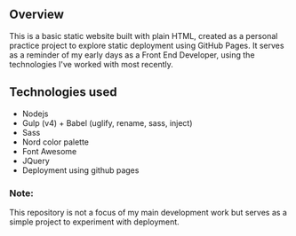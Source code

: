 ## Overview

This is a basic static website built with plain HTML, created as a personal practice project to explore static deployment using GitHub Pages. It serves as a reminder of my early days as a Front End Developer, using the technologies I've worked with most recently.

## Technologies used

- Nodejs
- Gulp (v4) + Babel (uglify, rename, sass, inject)
- Sass
- Nord color palette
- Font Awesome
- JQuery
- Deployment using github pages

### Note:
This repository is not a focus of my main development work but serves as a simple project to experiment with deployment.